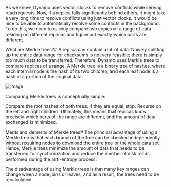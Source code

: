 As we know, Dynamo uses vector clocks to remove conflicts while serving read requests. Now, if a replica falls significantly behind others, it might take a very long time to resolve conflicts using just vector clocks. It would be nice to be able to automatically resolve some conflicts in the background. To do this, we need to quickly compare two copies of a range of data residing on different replicas and figure out exactly which parts are different.

What are Merkle trees?#
A replica can contain a lot of data. Naively splitting up the entire data range for checksums is not very feasible; there is simply too much data to be transferred. Therefore, Dynamo uses Merkle trees to compare replicas of a range. A Merkle tree is a binary tree of hashes, where each internal node is the hash of its two children, and each leaf node is a hash of a portion of the original data.

![image](https://user-images.githubusercontent.com/33947539/184796091-6cf6c498-094d-4fcf-8431-28112e3ed2d7.png)

Comparing Merkle trees is conceptually simple:

Compare the root hashes of both trees.
If they are equal, stop.
Recurse on the left and right children.
Ultimately, this means that replicas know precisely which parts of the range are different, and the amount of data exchanged is minimized.

Merits and demerits of Merkle trees#
The principal advantage of using a Merkle tree is that each branch of the tree can be checked independently without requiring nodes to download the entire tree or the whole data set. Hence, Merkle trees minimize the amount of data that needs to be transferred for synchronization and reduce the number of disk reads performed during the anti-entropy process.

The disadvantage of using Merkle trees is that many key ranges can change when a node joins or leaves, and as a result, the trees need to be recalculated.
